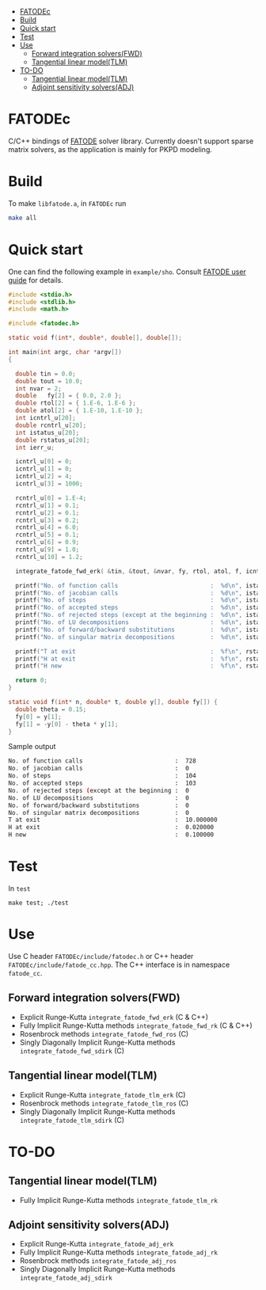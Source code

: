 - [FATODEc](#org0a44fc5)
- [Build](#org27936f8)
- [Quick start](#org5e0fa3b)
- [Test](#org766e548)
- [Use](#orge5fb4e6)
  - [Forward integration solvers(FWD)](#org5e30792)
  - [Tangential linear model(TLM)](#org997c60a)
- [TO-DO](#orge711508)
  - [Tangential linear model(TLM)](#org60e9cb3)
  - [Adjoint sensitivity solvers(ADJ)](#orgc2fbd97)


<a id="org0a44fc5"></a>

# FATODEc

C/C++ bindings of [FATODE](http://people.cs.vt.edu/asandu/Software/FATODE/index.html) solver library. Currently doesn't support sparse matrix solvers, as the application is mainly for PKPD modeling.


<a id="org27936f8"></a>

# Build

To make `libfatode.a`, in `FATODEc` run

```bash
make all
```


<a id="org5e0fa3b"></a>

# Quick start

One can find the following example in `example/sho`. Consult [FATODE user guide](http://people.cs.vt.edu/%7Easandu/Software/FATODE/FATODE_user_guide.pdf) for details.

```c
#include <stdio.h>
#include <stdlib.h>
#include <math.h>

#include <fatodec.h>

static void f(int*, double*, double[], double[]);

int main(int argc, char *argv[])
{

  double tin = 0.0;
  double tout = 10.0;
  int nvar = 2;
  double   fy[2] = { 0.0, 2.0 };
  double rtol[2] = { 1.E-6, 1.E-6 };
  double atol[2] = { 1.E-10, 1.E-10 };
  int icntrl_u[20];
  double rcntrl_u[20];
  int istatus_u[20];
  double rstatus_u[20];
  int ierr_u;

  icntrl_u[0] = 0;
  icntrl_u[1] = 0;
  icntrl_u[2] = 4;
  icntrl_u[3] = 1000;

  rcntrl_u[0] = 1.E-4;
  rcntrl_u[1] = 0.1;
  rcntrl_u[2] = 0.1;
  rcntrl_u[3] = 0.2;
  rcntrl_u[4] = 6.0;
  rcntrl_u[5] = 0.1;
  rcntrl_u[6] = 0.9;
  rcntrl_u[9] = 1.0;
  rcntrl_u[10] = 1.2;

  integrate_fatode_fwd_erk( &tin, &tout, &nvar, fy, rtol, atol, f, icntrl_u, rcntrl_u, istatus_u, rstatus_u, &ierr_u );    

  printf("No. of function calls                          :  %d\n", istatus_u[0]);
  printf("No. of jacobian calls                          :  %d\n", istatus_u[1]);
  printf("No. of steps                                   :  %d\n", istatus_u[2]);
  printf("No. of accepted steps                          :  %d\n", istatus_u[3]);
  printf("No. of rejected steps (except at the beginning :  %d\n", istatus_u[4]);
  printf("No. of LU decompositions                       :  %d\n", istatus_u[5]);
  printf("No. of forward/backward substitutions          :  %d\n", istatus_u[6]);
  printf("No. of singular matrix decompositions          :  %d\n", istatus_u[7]);

  printf("T at exit                                      :  %f\n", rstatus_u[0]);
  printf("H at exit                                      :  %f\n", rstatus_u[1]);
  printf("H new                                          :  %f\n", rstatus_u[2]);

  return 0;
}

static void f(int* n, double* t, double y[], double fy[]) {
  double theta = 0.15;
  fy[0] = y[1];
  fy[1] = -y[0] - theta * y[1];
}
```

Sample output

```bash
No. of function calls                          :  728
No. of jacobian calls                          :  0
No. of steps                                   :  104
No. of accepted steps                          :  103
No. of rejected steps (except at the beginning :  0
No. of LU decompositions                       :  0
No. of forward/backward substitutions          :  0
No. of singular matrix decompositions          :  0
T at exit                                      :  10.000000
H at exit                                      :  0.020000
H new                                          :  0.100000
```


<a id="org766e548"></a>

# Test

In `test`

```
make test; ./test
```


<a id="orge5fb4e6"></a>

# Use

Use C header `FATODEc/include/fatodec.h` or C++ header `FATODEc/include/fatode_cc.hpp`. The C++ interface is in namespace `fatode_cc`.


<a id="org5e30792"></a>

## Forward integration solvers(FWD)

-   Explicit Runge-Kutta `integrate_fatode_fwd_erk` (C & C++)
-   Fully Implicit Runge-Kutta methods `integrate_fatode_fwd_rk` (C & C++)
-   Rosenbrock methods `integrate_fatode_fwd_ros` (C)
-   Singly Diagonally Implicit Runge-Kutta methods `integrate_fatode_fwd_sdirk` (C)


<a id="org997c60a"></a>

## Tangential linear model(TLM)

-   Explicit Runge-Kutta `integrate_fatode_tlm_erk` (C)
-   Rosenbrock methods `integrate_fatode_tlm_ros` (C)
-   Singly Diagonally Implicit Runge-Kutta methods `integrate_fatode_tlm_sdirk` (C)


<a id="orge711508"></a>

# TO-DO


<a id="org60e9cb3"></a>

## Tangential linear model(TLM)

-   Fully Implicit Runge-Kutta methods `integrate_fatode_tlm_rk`


<a id="orgc2fbd97"></a>

## Adjoint sensitivity solvers(ADJ)

-   Explicit Runge-Kutta `integrate_fatode_adj_erk`
-   Fully Implicit Runge-Kutta methods `integrate_fatode_adj_rk`
-   Rosenbrock methods `integrate_fatode_adj_ros`
-   Singly Diagonally Implicit Runge-Kutta methods `integrate_fatode_adj_sdirk`
